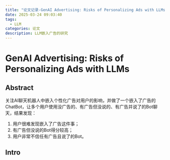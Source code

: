 ```yaml
---
title: "论文记录-GenAI Advertising: Risks of Personalizing Ads with LLMs"
date: 2025-03-24 09:03:40
tags:
  - LLM
categories: 论文
description: LLM嵌入广告的研究
---
```

# GenAI Advertising: Risks of Personalizing Ads with LLMs

## Abstract
关注AI聊天机器人中嵌入个性化广告对用户的影响，并做了一个嵌入了广告的ChatBot，让多个用户使用没广告的、有广告但没说的、有广告并说了的Bot聊天，结果发现：

1. 用户很难发现嵌入了广告这件事；
2. 有广告但没说的Bot得分较高；
3. 用户非常不信任有广告且说了的Bot。

## Intro
